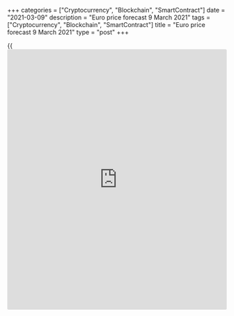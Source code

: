 +++
categories = ["Cryptocurrency", "Blockchain", "SmartContract"]
date = "2021-03-09"
description = "Euro price forecast 9 March 2021"
tags = ["Cryptocurrency", "Blockchain", "SmartContract"]
title = "Euro price forecast 9 March 2021"
type = "post"
+++

{{<iframe id="large-banner" src="https://www.bounty.group/#slide=26.0" width="100%" height="600" scrolling="no" style="border: 0px solid rgb(216, 221, 230); border-radius: 3px;">}}

2021-03-09

2021-03-09

Euro is to find a way out. Forecast as of 09.03.2021Dmitri Demidenko

The ECB's actions are different from the words, and the adoption of the
$1.9-trillion stimulus from Joe Biden in the House of Representatives
could suspend Treasuries' sales. Will it support the euro? Let us
discuss the Forex outlook and make up a [EURUSD][1] trading plan.

## Weekly euro fundamental forecast

If you have a will, you will find a way. The ECB, stating its
willingness to interfere and suspend the euro-area bond yield rally that
negatively affects the European economy, has been reducing the volume of
asset purchases for the second consecutive week. In the week ended March
5, the net purchases amounted to €11.9 billion; a week earlier, the ECB
bought €12 billion. The average purchase pace since the PEPP start has
been €18.1 billion per week. The European central bank tries to explain
the latter figures with massive redemption amounts. However, if there is
a will, they will find a way, won’t they?

The discrepancy between words and facts suggests that the Governing
Board meeting on March 11 will not be as dovish as the market expects.
This circumstance may support the [EURUSD][1], as the ECB's negative
influence has been priced to a great extent. Moreover, the rise in the
euro-area bond yields doesn’t worsen the financial conditions in the
euro area much, and the recent drop in the euro exchange rate suggests
the inflation rate should increase.

To the disappointment of the [EURUSD][1] bulls, the European Central
Bank is not the only player in the city, and neither is it the most
powerful one. Without a break in the US Treasury yields, the dollar
buyers will hardly be discouraged. Investors need strong arguments to
justify why an 8%-10% expansion in US GDP in the first quarter should
not strengthen the greenback.

Expecting the US economic rebound, asset managers are selling treasuries
and technology stocks and buying equity securities in banking and energy
sectors, which are likely to experience explosive growth along with GDP.
As a result, the [Dow Jones][2] breaks through intraday highs, and the
[Nasdaq Composite][3] has tumbled into the bearish market, dropping 10%
from its February 12 record highs. This kind of divergence in the stock
indices’ trends has not occurred since 1993.

###



 _Source_ _: Bloomberg._

In [terms](https://www.fintechee.com/terms/) of the debt market, [investor](https://www.fintechee.com/tutorial-for-forex-trading/investor-mode/)s still don't seem to understand
how the Fed's average inflation targeting [policy](https://www.fintechee.com/policy/) works. They are not
willing to get rid of TIPS, which provide clearer Fed [policy](https://www.fintechee.com/policy/) signals
than their counterparts without inflation protection.

### Dynamics of TIPS yields

 _Source_ _: Wall Street Journal_

Jerome Powell and his fellow central-bankers believe that the consumer
price spike will be temporary. Treasury Secretary Janet Yellen has the
same opinion; she noted that the Fed has the tools to act if something
goes wrong. The market continues to trade reflation, especially since
the House of Representatives may approve the $1.9 fiscal stimulus plan
on March 10.

### Weekly [EURUSD][1] trading plan

I suppose the fiscal stimulus adoption could suspend the Treasury sales.
Markets grow on the rumors and fall on the facts; the same applies to
the US Treasuries. The [EURUSD][1] reached the target at 1.185
[indicated earlier][4]. The market could stop falling and find support
in the zone of 1.18-1.185.



## Price chart of EURUSD in real time mode

The content of this article reflects the author’s opinion and does not
necessarily reflect the official position of LiteForex. The material
published on this page is provided for informational purposes only and
should not be considered as the provision of investment advice for the
purposes of Directive 2004/39/EC.

Rate this article:

{{value}}

( {{count}} {{title}} )

   1. my.liteforex.com/trading/chart?symbol=EURUSD&returnUrl=true
   2. my.liteforex.com/ru/trading/chart?symbol=YM
   3. my.liteforex.com/trading/chart?symbol=NQ&returnUrl=true
   4. www.liteforex.com/blog/analysts-opinions/dollar-conquered-the-market-forecast-as-of-05032021/